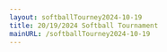 ```yaml
---
layout: softballTourney2024-10-19
title: 20/19/2024 Softball Tournament
mainURL: /softballTourney2024-10-19
---
```

